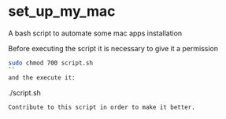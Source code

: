 # set_up_my_mac
A bash script to automate some mac apps installation 

Before executing the script it is necessary to give it a permission

```bash
sudo chmod 700 script.sh
``
and the execute it:
```
./script.sh
```
Contribute to this script in order to make it better.
